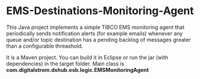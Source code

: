 # EMS-Destinations-Monitoring-Agent
This Java project implements a simple TIBCO EMS monitoring agent that periodically sends notification alerts (for example emails) whenever any queue and/or topic destination has a pending backlog of messages greater than a configurable threashold.

It is a Maven project. You can build it in Eclipse or run the jar (with dependencies) in the target folder. Main class is <b>com.digitalstrom.dshub.esb.logic.EMSMonitoringAgent</b>
